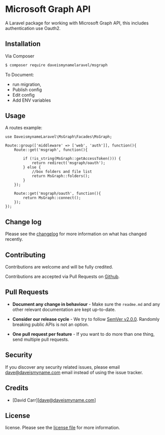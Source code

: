 # Microsoft Graph API

A Laravel package for working with Microsoft Graph API, this includes authentication use Oauth2.

## Installation

Via Composer

``` bash
$ composer require daveismynamelaravel/msgraph
```

To Document:
* run migration,
* Publish config
* Edit config
* Add ENV variables

## Usage

A routes example:

```
use DaveismynameLaravel\MsGraph\Facades\MsGraph;

Route::group(['middleware' => ['web', 'auth']], function(){
    Route::get('msgraph', function(){

        if (!is_string(MsGraph::getAccessToken())) {
            return redirect('msgraph/oauth');
        } else {
            //box folders and file list
            return MsGraph::folders();
        }
    });

    Route::get('msgraph/oauth', function(){
        return MsGraph::connect();
    });
});
```

## Change log

Please see the [changelog](changelog.md) for more information on what has changed recently.


## Contributing

Contributions are welcome and will be fully credited.

Contributions are accepted via Pull Requests on [Github](https://github.com/daveismynamelaravel/msgrapth).

## Pull Requests

- **Document any change in behaviour** - Make sure the `readme.md` and any other relevant documentation are kept up-to-date.

- **Consider our release cycle** - We try to follow [SemVer v2.0.0](http://semver.org/). Randomly breaking public APIs is not an option.

- **One pull request per feature** - If you want to do more than one thing, send multiple pull requests.

## Security

If you discover any security related issues, please email dave@daveismyname.com email instead of using the issue tracker.

## Credits

- [David Carr][dave@daveismyname.com]

## License

license. Please see the [license file](license.md) for more information.
